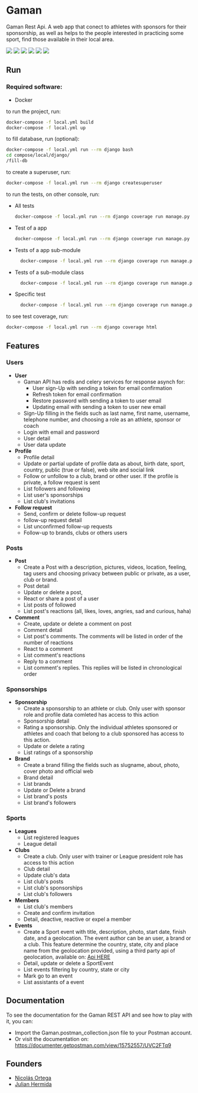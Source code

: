 # Gaman

Gaman Rest Api. A web app that conect to athletes with sponsors
for their sponsorship, as well as helps to the people interested in 
practicing some sport, find those available in their local area.

![](https://img.shields.io/badge/coverage-97%25-0FA505)
![](https://img.shields.io/badge/python-v3.9-blue)
![](https://img.shields.io/badge/django-v4.0.3-blue)
![](https://img.shields.io/badge/djangorestframework-v3.13.1-blue)
![](https://img.shields.io/badge/psycopg2-v2.9.3-blue)
![](https://img.shields.io/badge/celery-v5.2.3-blue)


## Run

### Required software:
- Docker

to run the project, run:
```bash
docker-compose -f local.yml build
docker-compose -f local.yml up
```

to fill database, run (optional):
```bash
docker-compose -f local.yml run --rm django bash
cd compose/local/django/
/fill-db
```

to create a superuser, run:
```bash
docker-compose -f local.yml run --rm django createsuperuser
```

to run the tests, on other console, run:
- All tests
  ```bash
  docker-compose -f local.yml run --rm django coverage run manage.py test -v 2
  ```
- Test of a app
  ```bash
  docker-compose -f local.yml run --rm django coverage run manage.py test <app-dir>.tests -v 2
  ```
- Tests of a app sub-module
  ```bash
    docker-compose -f local.yml run --rm django coverage run manage.py test <app-dir>.tests.<file-name> -v 2
  ```
- Tests of a sub-module class
  ```bash
    docker-compose -f local.yml run --rm django coverage run manage.py test <app-dir>.tests.<file-name>.<Test-class> -v 2
  ```
- Specific test
  ```bash
    docker-compose -f local.yml run --rm django coverage run manage.py test <app-dir>.tests.<file-name>.<Test-class>.<test_method> -v 2
  ```

to see test coverage, run:
```bash
docker-compose -f local.yml run --rm django coverage html
```

## Features
### Users 
  + **User** 
    + Gaman API has redis and celery services for response asynch for:
      + User sign-Up with sending a token for email confirmation
      + Refresh token for email confirmation
      + Restore password with sending a token to user email
      + Updating email with sending a token to user new email
    + Sign-Up filling in the fields such as last name, first name, username, telephone number, and choosing a role as an athlete, sponsor or coach
    + Login with email and password
    + User detail
    + User data update
  + **Profile**
    + Profile detail
    + Update or partial update of profile data as about, birth date, sport, country, public (true or false), web site and social link
    + Follow or unfollow to a club, brand or other user. If the profile is private, a follow request is sent
    + List followers and following
    + List user's sponsorships
    + List club's invitations
  + **Follow request**
    + Send, confirm or delete follow-up request
    + follow-up request detail
    + List unconfirmed follow-up requests
    + Follow-up to brands, clubs or others users
    
### Posts
  + **Post**
    + Create a Post with a description, pictures, videos, location, feeling, tag users and choosing privacy between public or private, as a user, club or brand.
    + Post detail
    + Update or delete a post, 
    + React or share a post of a user
    + List posts of followed
    + List post's reactions (all, likes, loves, angries, sad and curious, haha)
 + **Comment**
    + Create, update or delete a comment on post
    + Comment detail
    + List post's comments. The comments will be listed in order of the number of reactions
    + React to a comment
    + List comment's reactions
    + Reply to a comment
    + List comment's replies. This replies will be listed in chronological order
 
### Sponsorships
  + **Sponsorship**
    + Create a sponsorship to an athlete or club. Only user with sponsor role and profile data comleted has access to this action
    + Sponsorship detail
    + Rating a sponsorship. Only the individual athletes sponsored or athletes and coach that belong to a club sponsored has access to this action.
    + Update or delete a rating
    + List ratings of a sponsorship
  + **Brand**
    + Create a brand filling the fields such as slugname, about, photo, cover photo and official web
    + Brand detail
    + List brands
    + Update or Delete a brand
    + List brand's posts
    + List brand's followers

### Sports
  + **Leagues**
    + List registered leagues
    + League detail
  + **Clubs**
    + Create a club. Only user with trainer or League president role has access to this action
    + Club detail
    + Update club's data
    + List club's posts
    + List club's sponsorships
    + List club's followers
  + **Members**
    + List club's members
    + Create and confirm invitation
    + Detail, deactive, reactive or expel a member
  + **Events**
    + Create a Sport event with title, description, photo, start date, finish date, and a geolocation. The event author can be an user, a brand or a club. This feature determine the country, state, city and place name from the geolocation provided, using a third party api of geolocation, available on: [Api HERE](https://developer.here.com/)
    + Detail, update or delete a SportEvent
    + List events filtering by country, state or city
    + Mark go to an event
    + List assistants of a event


## Documentation
To see the documentation for the Gaman REST API and see how to play with it, you can:
  - Import the Gaman.postman_collection.json file to your Postman account.
  - Or visit the documentation on: https://documenter.getpostman.com/view/15752557/UVC2FTq9

## Founders
- [Nicolás Ortega](https://github.com/bioinnova)
- [Julian Hermida](https://github.com/Julian-Bio0404)
